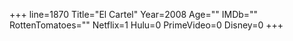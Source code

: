 +++
line=1870
Title="El Cartel"
Year=2008
Age=""
IMDb=""
RottenTomatoes=""
Netflix=1
Hulu=0
PrimeVideo=0
Disney=0
+++

